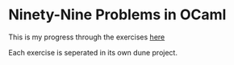 # Ninety-Nine Problems in OCaml

This is my progress through the exercises [here](https://ocaml.org/exercises)

Each exercise is seperated in its own dune project.
